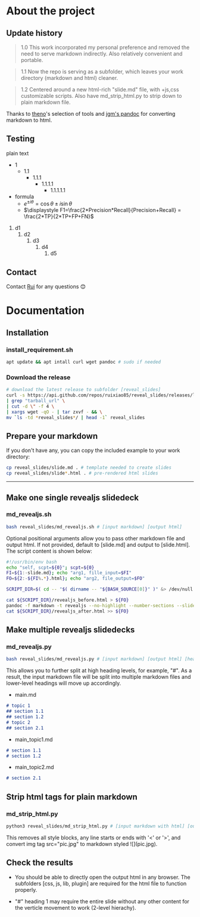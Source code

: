
# About the project

## Update history

> 1.0 This work incorporated my personal preference and removed the need to serve markdown indirectly. Also relatively convenient and portable.

> 1.1 Now the repo is serving as a subfolder, which leaves your work directory (markdown and html) cleaner.

> 1.2 Centered around a new html-rich "slide.md" file, with +js,css customizable scripts. Also have md_strip_html.py to strip down to plain markdown file.

Thanks to [theno](https://github.com/theno/revealjs_template)'s selection of tools and [jgm's pandoc](https://github.com/jgm/pandoc) for converting markdown to html.

## Testing

plain text

* 1
  * 1.1
    * 1.1.1
      * 1.1.1.1
        * 1.1.1.1.1
* formula
  * $e^{ \pm i\theta } = \cos \theta \pm i\sin \theta$
  * $\displaystyle F1=\frac{2*Precision*Recall}{Precision+Recall} = \frac{2*TP}{2*TP+FP+FN}$

1. d1
   1. d2
      1. d3
         1. d4
            1. d5


## Contact

Contact [Rui](mailto:ruixiao85@gmail.com) for any questions 😊


# Documentation


## Installation

### install_requirement.sh

```sh
apt update && apt intall curl wget pandoc # sudo if needed
```

### Download the release

```sh
# download the latest release to subfolder [reveal_slides]
curl -s https://api.github.com/repos/ruixiao85/reveal_slides/releases/latest \
| grep "tarball_url" \
| cut -d \" -f 4 \
| xargs wget -qO - | tar zxvf - && \
mv `ls -td *reveal_slides*/ | head -1` reveal_slides
```


## Prepare your markdown

If you don't have any, you can copy the included example to your work directory:
```sh
cp reveal_slides/slide.md . # template needed to create slides
cp reveal_slides/slide*.html . # pre-rendered html slides
```

---

## Make one single revealjs slidedeck

### md_revealjs.sh

```sh
bash reveal_slides/md_revealjs.sh # [input markdown] [output html]
```

Optional positional arguments allow you to pass other markdown file and output html.
If not provided, default to [slide.md] and output to [slide.html].
The script content is shown below:

```sh
#!/usr/bin/env bash
echo "self, scpt=${0}"; scpt=${0}
FI=${1:-slide.md}; echo "arg1, fille_input=$FI"
FO=${2:-${FI%.*}.html}; echo "arg2, file_output=$FO"

SCRIPT_DIR=$( cd -- "$( dirname -- "${BASH_SOURCE[0]}" )" &> /dev/null && pwd )

cat ${SCRIPT_DIR}/revealjs_before.html > ${FO}
pandoc -f markdown -t revealjs --no-highlight --number-sections --slide-level 3 ${FI} >> ${FO}
cat ${SCRIPT_DIR}/revealjs_after.html >> ${FO}
```

## Make multiple revealjs slidedecks

### md_revealjs.py

```sh
bash reveal_slides/md_revealjs.py # [input markdown] [output html] [heading split level, 0-nosplit, 1-split@heading1 '#']
```

This allows you to further split at high heading levels, for example, "#". As a result, the input markdown file will be split into multiple markdown files and lower-level headings will move up accordingly.


* main.md
```md
# topic 1
## section 1.1
## section 1.2
# topic 2
## section 2.1
```


* main_topic1.md
```md
# section 1.1
# section 1.2
```

* main_topic2.md
```md
# section 2.1
```


## Strip html tags for plain markdown

### md_strip_html.py

```sh
python3 reveal_slides/md_strip_html.py # [input markdown with html] [output markdown without html]
```

This removes all style blocks, any line starts or ends with '<' or '>', and convert img tag src="pic.jpg" to markdown styled \!\[\](pic.jpg).


## Check the results

* You should be able to directly open the output html in any browser. The subfolders [css, js, lib, plugin] are required for the html file to function properly.

* "#" heading 1 may require the entire slide without any other content for the verticle movement to work (2-level hierachy).
